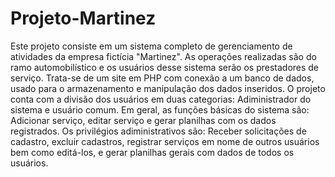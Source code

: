 # Projeto-Martinez
 Este projeto consiste em um sistema completo de gerenciamento de atividades da empresa fictícia "Martinez". As operações realizadas são do ramo automobilístico e os usuários desse sistema serão os prestadores de serviço.
 Trata-se de um site em PHP com conexão a um banco de dados, usado para o armazenamento e manipulação dos dados inseridos.
 O projeto conta com a divisão dos usuários em duas categorias: Adiministrador do sistema e usuário comum.
 Em geral, as funções básicas do sistema são: Adicionar serviço, editar serviço e gerar planilhas com os dados registrados.
 Os privilégios adiministrativos são: Receber solicitações de cadastro, excluir cadastros, registrar serviços em nome de outros usuários bem como editá-los, e gerar planilhas gerais com dados de todos os usuários.
